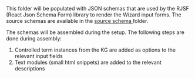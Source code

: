This folder will be populated with JSON schemas that are used by the RJSF (React Json Schema Form) library to render the Wizard input forms. The source schemas are available in the <a href="/templates/source_schemas"> source schema </a> folder.

The schemas will be assembled during the setup. The following steps are done during assembly:
1. Controlled term instances from the KG are added as options to the relevant input fields
2. Text modules (small html snippets) are added to the relevant descriptions
